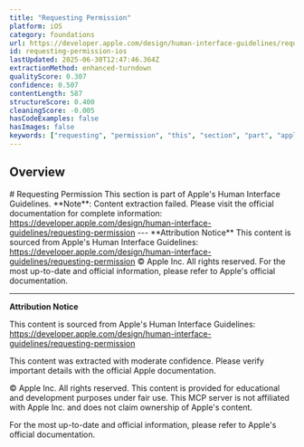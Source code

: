 ```yaml
---
title: "Requesting Permission"
platform: iOS
category: foundations
url: https://developer.apple.com/design/human-interface-guidelines/requesting-permission
id: requesting-permission-ios
lastUpdated: 2025-06-30T12:47:46.364Z
extractionMethod: enhanced-turndown
qualityScore: 0.307
confidence: 0.507
contentLength: 587
structureScore: 0.400
cleaningScore: -0.005
hasCodeExamples: false
hasImages: false
keywords: ["requesting", "permission", "this", "section", "part", "apple", "human", "interface", "guidelines", "note"]
---
```

## Overview

\# Requesting Permission This section is part of Apple's Human Interface Guidelines. \*\*Note\*\*: Content extraction failed. Please visit the official documentation for complete information: https://developer.apple.com/design/human-interface-guidelines/requesting-permission --- \*\*Attribution Notice\*\* This content is sourced from Apple's Human Interface Guidelines: https://developer.apple.com/design/human-interface-guidelines/requesting-permission © Apple Inc. All rights reserved. For the most up-to-date and official information, please refer to Apple's official documentation.

---

**Attribution Notice**

This content is sourced from Apple's Human Interface Guidelines: https://developer.apple.com/design/human-interface-guidelines/requesting-permission

This content was extracted with moderate confidence. Please verify important details with the official Apple documentation.

© Apple Inc. All rights reserved. This content is provided for educational and development purposes under fair use. This MCP server is not affiliated with Apple Inc. and does not claim ownership of Apple's content.

For the most up-to-date and official information, please refer to Apple's official documentation.

